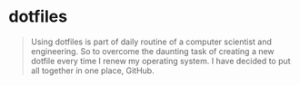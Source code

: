 # dotfiles

> Using dotfiles is part of daily routine of a computer scientist and engineering. So to overcome the daunting task of creating a new dotfile every time I renew my operating system. I have decided to put all together in one place, GitHub.


